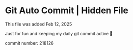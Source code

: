 # Git Auto Commit | Hidden File

This file was added Feb 12, 2025

Just for fun and keeping my daily git commit active 🤪

commit number: 218126
